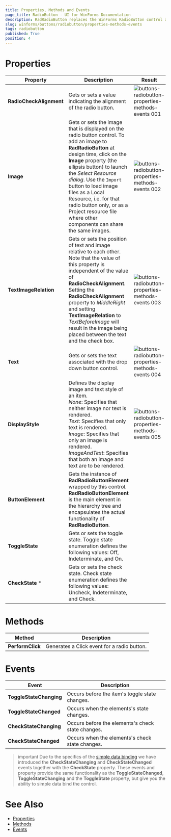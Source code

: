```yaml
---
title: Properties, Methods and Events
page_title: RadioButton - UI for WinForms Documentation
description: RadRadioButton replaces the WinForms RadioButton control and adds robust data binding, state management, and design options. 
slug: winforms/buttons/radiobutton/properties-methods-events
tags: radiobutton
published: True
position: 4
---
```



# Properties

|Property|Description|Result|
|----|----|----|
|__RadioCheckAlignment__|Gets or sets a value indicating the alignment of the radio button.|![buttons-radiobutton-properties-methods-events 001](images/buttons-radiobutton-properties-methods-events001.png)|
|__Image__|Gets or sets the image that is displayed on the radio button control. To add an image to __RadRadioButton__ at design time, click on the __Image__ property (the ellipsis button) to launch the *Select Resource dialog*. Use the `Import` button to load image files as a Local Resource, i.e. for that radio button only, or as a Project resource file where other components can share the same images.|![buttons-radiobutton-properties-methods-events 002](images/buttons-radiobutton-properties-methods-events002.png)|
|__TextImageRelation__|Gets or sets the position of text and image relative to each other. Note that the value of this property is independent of the value of __RadioCheckAlignment__. Setting the __RadioCheckAlignment__ property to *MiddleRight* and setting __TextImageRelation__ to *TextBeforeImage* will result in the image being placed between the text and the check box.|![buttons-radiobutton-properties-methods-events 003](images/buttons-radiobutton-properties-methods-events003.png)|
|__Text__|Gets or sets the text associated with the drop down button control.|![buttons-radiobutton-properties-methods-events 004](images/buttons-radiobutton-properties-methods-events004.png)|
|__DisplayStyle__|Defines the display image and text style of an item. <br> *None*: Specifies that neither image nor text is rendered. <br> *Text*: Specifies that only text is rendered. <br> *Image*: Specifies that only an image is rendered. <br> *ImageAndText*: Specifies that both an image and text are to be rendered. |![buttons-radiobutton-properties-methods-events 005](images/buttons-radiobutton-properties-methods-events005.png)|
|__ButtonElement__|Gets the instance of __RadRadioButtonElement__ wrapped by this control. __RadRadioButtonElement__ is the main element in the hierarchy tree and encapsulates the actual functionality of __RadRadioButton__.||
|__ToggleState__|Gets or sets the toggle state. Toggle state enumeration defines the following values: Off, Indeterminate, and On.
|__CheckState__ \*|Gets or sets the check state. Check state enumeration defines the following values: Uncheck, Indeterminate, and Check.||


# Methods

|Method|Description|
|----|----|
|__PerformClick__|Generates a Click event for a radio button.||


# Events

|Event|Description|
|----|----|
|__ToggleStateChanging__|Occurs before the item's toggle state changes.|
|__ToggleStateChanged__|Occurs when the elements's state changes.|
|__CheckStateChanging__|Occurs before the elements's check state changes.|
|__CheckStateChanged__|Occurs when the elements's check state changes.|

>important Due to the specifics of the [simple data binding](http://msdn.microsoft.com/en-us/library/system.windows.forms.binding(v=vs.110).aspx) we have introduced the __CheckStateChanging__ and __CheckStateChanged__ events together with the __CheckState__ property. These events and property provide the same functionality as the __ToggleStateChanged__, __ToggleStateChanging__ and the __ToggleState__ property, but give you the ability to simple data bind the control.
>

# See Also 
* [Properties](https://docs.telerik.com/devtools/winforms/api/telerik.wincontrols.ui.radradiobutton.html#properties)
* [Methods](https://docs.telerik.com/devtools/winforms/api/telerik.wincontrols.ui.radradiobutton.html#methods)
* [Events](https://docs.telerik.com/devtools/winforms/api/telerik.wincontrols.ui.radtogglebutton.html#events)
